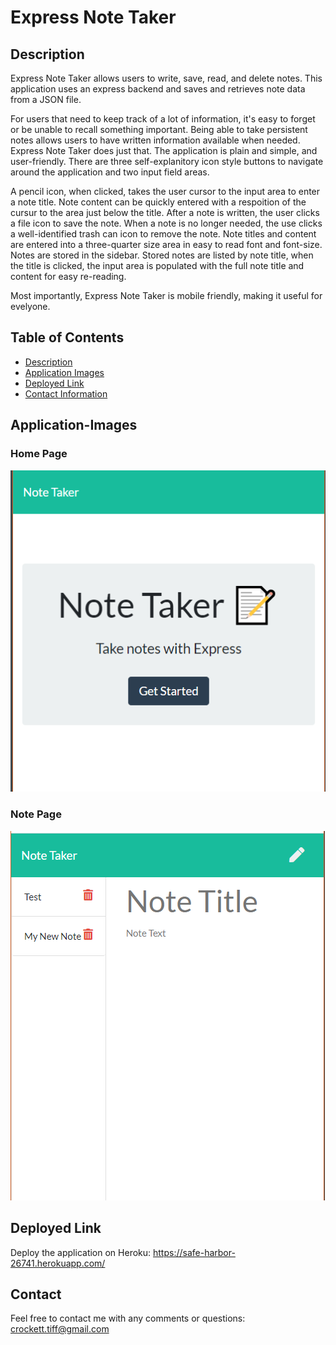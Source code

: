 # Express Note Taker

## Description

Express Note Taker allows users to write, save, read, and delete notes. This application uses an express backend and saves and retrieves note data from a JSON file. 

For users that need to keep track of a lot of information, it's easy to forget or be unable to recall something important. Being able to take persistent notes allows users to have written information available when needed.  Express Note Taker does just that.  The application is plain and simple, and user-friendly. There are three self-explanitory icon style buttons to navigate around the application and two input field areas. 

A pencil icon, when clicked, takes the user cursor to the input area to enter a note title. Note content can be quickly entered with a respoition of the cursur to the area just below the title.  After a note is written, the user clicks a file icon to save the note.  When a note is no longer needed, the use clicks a well-identified trash can icon to remove the note. Note titles and content are entered into a three-quarter size area in easy to read font and font-size.  Notes are stored in the sidebar. Stored notes are listed by note title, when the title is clicked, the input area is populated with the full note title and content for easy re-reading.

Most importantly, Express Note Taker is mobile friendly, making it useful for evelyone. 

## Table of Contents
* [Description](#description)
* [Application Images](#images)
* [Deployed Link](#link)
* [Contact Information](#contact) 

## Application-Images

### Home Page
![Screenshot of mobile webpage](https://github.com/tiffcrockett/note-taker/blob/main/note-screen2.png?)

### Note Page
![Screenshot of mobile webpage](https://github.com/tiffcrockett/note-taker/blob/main/note-screen1.png?)


## Deployed Link

Deploy the application on Heroku:  https://safe-harbor-26741.herokuapp.com/

## Contact 
Feel free to contact me with any comments or questions:
crockett.tiff@gmail.com
